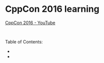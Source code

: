 # CppCon 2016 learning

[CppCon 2016 - YouTube](https://www.youtube.com/playlist?list=PLHTh1InhhwT7J5jl4vAhO1WvGHUUFgUQH)

&nbsp;   

Table of Contents:

- []()
- []()
